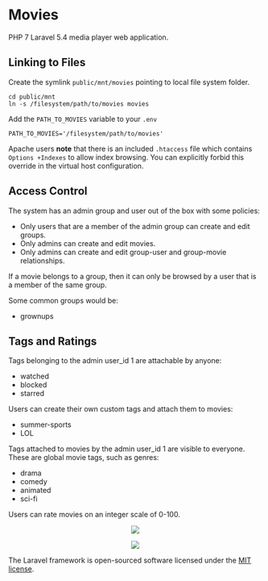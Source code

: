 # Movies

PHP 7 Laravel 5.4 media player web application.

## Linking to Files

Create the symlink `public/mnt/movies` pointing to local file system folder.

    cd public/mnt
    ln -s /filesystem/path/to/movies movies

Add the `PATH_TO_MOVIES` variable to your `.env`

    PATH_TO_MOVIES='/filesystem/path/to/movies'

Apache users **note** that there is an included `.htaccess` file
which contains `Options +Indexes` to allow index browsing.
You can explicitly forbid this override in the virtual host configuration.

## Access Control

The system has an admin group and user out of the box with some policies:

* Only users that are a member of the admin group can create and edit groups.
* Only admins can create and edit movies.
* Only admins can create and edit group-user and group-movie relationships.

If a movie belongs to a group, then it can only be browsed by
a user that is a member of the same group.

Some common groups would be:

* grownups

## Tags and Ratings

Tags belonging to the admin user_id 1 are attachable by anyone:

* watched
* blocked
* starred

Users can create their own custom tags and attach them to movies:

* summer-sports
* LOL

Tags attached to movies by the admin user_id 1 are visible to everyone.
These are global movie tags, such as genres:

* drama
* comedy
* animated
* sci-fi

Users can rate movies on an integer scale of 0-100.

<p align="center">
    <a href="https://www.lucidchart.com/documents/view/71db6d9b-3e8c-4e9a-923f-01e76c6836fd">
        <img src="https://www.lucidchart.com/publicSegments/view/6eb89c27-54b0-4e17-b092-254f6a5540c9/image.png" />
    </a>
</p>

<p align="center">
    <a href="https://laravel.com/">
        <img src="https://laravel.com/assets/img/components/logo-laravel.svg" />
    </a>
</p>

The Laravel framework is open-sourced software licensed under the [MIT license](http://opensource.org/licenses/MIT).
